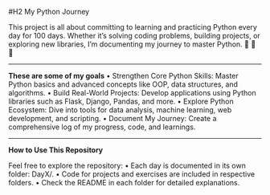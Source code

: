 #H2 My Python Journey 

This project is all about committing to learning and practicing Python every day for 100 days. Whether it’s solving coding problems, building projects, or exploring new libraries, I’m documenting my journey to master Python. 🎉 🎉 🎉 

---------------------------------------------------------------------------------------------------------------------------------------------------------------------------------------

**These are some of my goals**
	•	Strengthen Core Python Skills: Master Python basics and advanced concepts like OOP, data structures, and algorithms.
	•	Build Real-World Projects: Develop applications using Python libraries such as Flask, Django, Pandas, and more.
	•	Explore Python Ecosystem: Dive into tools for data analysis, machine learning, web development, and scripting.
	•	Document My Journey: Create a comprehensive log of my progress, code, and learnings.

---------------------------------------------------------------------------------------------------------------------------------------------------------------------------------------
**How to Use This Repository**

Feel free to explore the repository:
	•	Each day is documented in its own folder: DayX/.
	•	Code for projects and exercises are included in respective folders.
	•	Check the README in each folder for detailed explanations.
